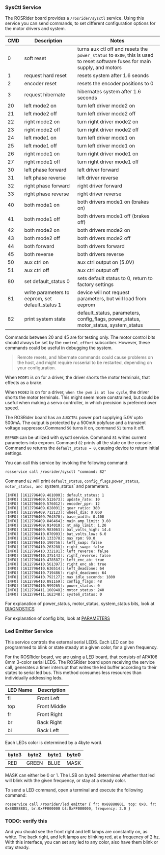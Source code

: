 ### SysCtl Service

The ROSRider board provides a `/rosrider/sysctl` service. Using this service you can send commands, to set different configuration options for the motor drivers and system.

| CMD  | Description            | Notes   |
| ---- | ---------------------- |-------- |
| 0    | soft reset             | turns aux ctl off and resets the `power_status` to `0x00`, this is used to reset software fuses for main supply, and motors|
| 1    | request hard reset     | resets system after 1.6 seonds |
| 2    | encoder reset          | resets the encoder positions to 0 |
| 3    | request hibernate      | hibernates system after 1.6 seconds |
| 20   | left mode2 on          | turn left driver mode2 on |
| 21   | left mode2 off         | turn left driver mode2 off | 
| 22   | right mode2 on         | turn right driver mode2 on |
| 23   | right mode2 off        | turn right driver mode2 off |
| 24   | left mode1 on          | turn left driver mode1 on |
| 25   | left mode1 off         | turn left driver mode1 on |
| 26   | right mode1 on         | turn right driver mode1 on |
| 27   | right mode1 off        | turn right driver mode1 off |
| 30   | left phase forward     | left driver forward |
| 31   | left phase reverse     | left driver reverse |
| 32   | right phase forward    | right driver forward |
| 33   | right phase reverse    | right driver reverse |
| 40   | both mode1 on          | both drivers mode1 on (brakes on) |
| 41   | both mode1 off         | both drivers mode1 off (brakes off) |
| 42   | both mode2 on          | both drivers mode2 on |
| 43   | both mode2 off         | both drivers mode2 off |
| 44   | both forward           | both drivers forward |
| 45   | both reverse           | both drivers reverse |
| 50   | aux ctrl on            | aux ctrl output on (5.0V) |
| 51   | aux ctrl off           | aux ctrl output off |
| 80   | set default_status 0   | sets default status to 0, return to factory settings |
| 81   | write parameters to eeprom, set default_status 1 | device will not request parameters, but will load from eeprom|
| 82   | print system state     | default_status, parameters, config_flags, power_status, motor_status, system_status |


Commands between 20 and 45 are for testing only. The motor control bits should always be set by the `control_effort` subscriber. However, these commands could be useful in debugging the system.

>Remote resets, and hibernate commands could cause problems on the host, and might require rosserial to be restarted, depending on your configuration.

When `MODE1` is on for a driver, the driver shorts the motor terminals, that effects as a brake.

When `MODE2` is on for a driver, `when the pwm is at low cycle`, the driver shorts the motor terminals. This might seem more constrained, but could be useful when making a servo controller, in which precision is preferred over speed.

The ROSRider board has an `AUXCTRL` power port supplying 5.0V upto 500mA. The output is protected by a 500mA polyfuse and a transient voltage suppressor.Command `50` turns it on, command `51` turns it off.

`EEPROM` can be utilized with sysctl service. Command `81` writes current parameters into eeprom. Command `82` prints all the state on the console. Command `80` returns the `default_status = 0`, causing device to return initial settings.

You can call this service by invoking the following command:

    rosservice call /rosrider/sysctl "command: 82"

Command `82` will print  `default_status`, `config_flags`,`power_status`, `motor_status, and `system_status` and parameters.

```console
[INFO] [1612796409.481000]: default_status: 1
[INFO] [1612796409.512673]: update_rate: 10
[INFO] [1612796409.576012]: encoder_ppr: 12
[INFO] [1612796409.628091]: gear_ratio: 380
[INFO] [1612796409.712123]: wheel_dia: 0.060
[INFO] [1612796409.764570]: base_width: 0.100
[INFO] [1612796409.846464]: main_amp_limit: 3.60
[INFO] [1612796409.914010]: mt_amp_limit: 1.20
[INFO] [1612796409.983063]: bat_volts_high: 14.4
[INFO] [1612796410.070903]: bat_volts_low: 6.0
[INFO] [1612796410.133378]: max_rpm: 90.0
[INFO] [1612796410.190756]: left_swap: false
[INFO] [1612796410.263288]: right_swap: false
[INFO] [1612796410.332181]: left_reverse: false
[INFO] [1612796410.375143]: right_reverse: false
[INFO] [1612796410.478587]: left_enc_ab: true
[INFO] [1612796410.561397]: right_enc_ab: true
[INFO] [1612796410.636514]: left_deadzone: 64
[INFO] [1612796410.719486]: right_deadzone: 64
[INFO] [1612796410.792127]: max_idle_seconds: 1800
[INFO] [1612796410.891169]: config_flags: 48
[INFO] [1612796410.999265]: power_status: 0
[INFO] [1612796411.108948]: motor_status: 240
[INFO] [1612796411.162348]: system_status: 0

```

For explanation of power_status, motor_status, system_status bits, look at [DIAGNOSTICS](DIAG.md)

For explanation of config bits, look at [PARAMETERS](PARAMS.md)

### Led Emitter Service

This service controls the external serial LEDS. Each LED can be programmed to blink or state steady at a given color, for a given frequency.

For the ROSRider board, we are using a LED board, that consists of APA106 8mm 3-color serial LEDS. The ROSRider board upon receiving the service call, generates
a timer interrupt that writes the led buffer according to their states to serial led bus. This method consumes less resources than individually addressing leds.

| LED Name | Description  |
| -------- | ------------ |
| fl       | Front Left   |
| top      | Front Middle |
| fr       | Front Right  |
| br       | Back Right   |
| bl       | Back Left    |

Each LEDs color is determined by a 4byte word.

| byte3 | byte2 | byte1 | byte0 |
| ----- | ----- | ----- | ----- |
| RED   | GREEN | BLUE  | MASK  |

MASK can either be 0 or 1. The LSB on byte0 determines whether that led will blink with the given frequency, or stay at a steady color.

To send a LED command, open a terminal and execute the following command: 

    rosservice call /rosrider/led_emitter { fr: 0x88888801, top: 0x0, fr: 0x88888801, br:0xFF000000 bl:0xFF000000, frequency: 2.0 }

### TODO: verify this

And you should see the front right and left lamps are constantly on, as white. The back right, and left lamps are blinking red, at a frequency of 2 hz. With this interface,
you can set any led to any color, also have them blink or stay steady.
